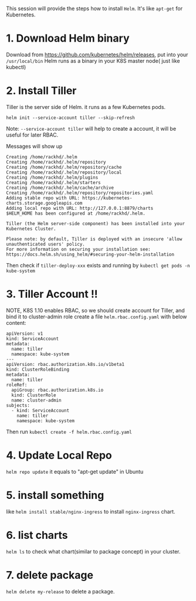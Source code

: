 This session will provide the steps how to install `Helm`. It's like `apt-get` for Kubernetes.

# 1. Download Helm binary
  Download from https://github.com/kubernetes/helm/releases,  put into your `/usr/local/bin`
  Helm runs as a binary in your K8S master node( just like kubectl)

# 2. Install Tiller 
  Tiller is the server side of Helm. it runs as a few Kubernetes pods.
```
helm init --service-account tiller --skip-refresh
```
Note: `--service-account tiller` will help to create a account, it will be useful for later RBAC.


Messages will show up 
```
Creating /home/rackhd/.helm
Creating /home/rackhd/.helm/repository
Creating /home/rackhd/.helm/repository/cache
Creating /home/rackhd/.helm/repository/local
Creating /home/rackhd/.helm/plugins
Creating /home/rackhd/.helm/starters
Creating /home/rackhd/.helm/cache/archive
Creating /home/rackhd/.helm/repository/repositories.yaml
Adding stable repo with URL: https://kubernetes-charts.storage.googleapis.com
Adding local repo with URL: http://127.0.0.1:8879/charts
$HELM_HOME has been configured at /home/rackhd/.helm.

Tiller (the Helm server-side component) has been installed into your Kubernetes Cluster.

Please note: by default, Tiller is deployed with an insecure 'allow unauthenticated users' policy.
For more information on securing your installation see: https://docs.helm.sh/using_helm/#securing-your-helm-installation
```

Then check if `tiller-deploy-xxx` exists and running by `kubectl get pods -n kube-system`



# 3. Tiller Account !!
NOTE, K8S 1.10 enables RBAC, so we should create account for Tiller, and bind it to cluster-admin role
create a file `helm.rbac.config.yaml` with below content:
```
apiVersion: v1
kind: ServiceAccount
metadata:
  name: tiller
  namespace: kube-system
---
apiVersion: rbac.authorization.k8s.io/v1beta1
kind: ClusterRoleBinding
metadata:
  name: tiller
roleRef:
  apiGroup: rbac.authorization.k8s.io
  kind: ClusterRole
  name: cluster-admin
subjects:
  - kind: ServiceAccount
    name: tiller
    namespace: kube-system
```

Then run `kubectl create -f helm.rbac.config.yaml`


# 4.  Update Local Repo
```helm repo update```
it equals to "apt-get update" in Ubuntu

# 5. install something
like `helm install stable/nginx-ingress` to install `nginx-ingress` chart.

# 6. list charts
`helm ls` to check what chart(similar to package concept) in your cluster.

# 7. delete package
`helm delete my-release` to delete a package.

